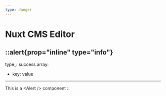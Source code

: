 ```yaml
---
type: danger
---
```

# Nuxt CMS Editor

::alert{prop="inline" type="info"}
---
type_: success
array:
  - key: value
---
This is a \<Alert /> component
::

